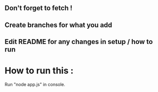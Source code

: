 ## Don't forget to fetch ! 
## Create branches for what you add
## Edit README for any changes in setup / how to run

# How to run this : 
Run "node app.js" in console.